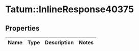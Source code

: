 # Tatum::InlineResponse40375

## Properties
Name | Type | Description | Notes
------------ | ------------- | ------------- | -------------

